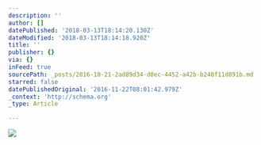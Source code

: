 ```yaml
---
description: ''
author: []
datePublished: '2018-03-13T18:14:20.130Z'
dateModified: '2018-03-13T18:14:18.920Z'
title: ''
publisher: {}
via: {}
inFeed: true
sourcePath: _posts/2016-10-21-2ad89d34-d0ec-4452-a42b-b248f11d891b.md
starred: false
datePublishedOriginal: '2016-11-22T08:01:42.979Z'
_context: 'http://schema.org'
_type: Article

---
```

![](https://the-grid-user-content.s3-us-west-2.amazonaws.com/3bd96d3a-179e-445d-868e-349a90dc758b.jpg)